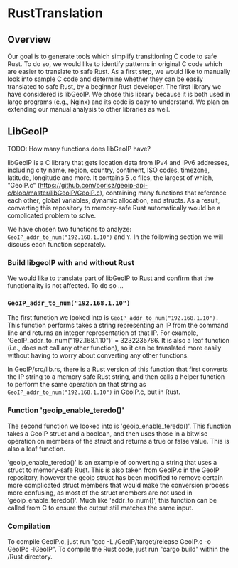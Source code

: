# RustTranslation

## Overview
Our goal is to generate tools which simplify transitioning C code to safe Rust.
To do so, we would like to identify patterns in original C code which are easier to translate to safe Rust.
As a first step, we would like to manually look into sample C code and determine whether they can be easily translated to safe Rust, by a beginner Rust developer.
The first library we have considered is libGeoIP. We chose this library because it is both used in large programs (e.g., Nginx) and its code is easy to understand.
We plan on extending our manual analysis to other libraries as well.

## LibGeoIP
TODO: How many functions does libGeoIP have?

libGeoIP is a C library that gets location data from IPv4 and IPv6 addresses, including city name, region, country, continent, ISO codes, timezone, latitude, longitude and more. It contains 5 .c files, the largest of which, "GeoIP.c" (https://github.com/borisz/geoip-api-c/blob/master/libGeoIP/GeoIP.c), containing many functions that reference each other, global variables, dynamic allocation, and structs. As a result, converting this repository to memory-safe Rust automatically would be a complicated problem to solve.

We have chosen two functions to analyze: `GeoIP_addr_to_num("192.168.1.10")` and `Y`. In the following section we will discuss each function separately.

### Build libgeoIP with and without Rust
We would like to translate part of libGeoIP to Rust and confirm that the functionality is not affected.
To do so ...

### `GeoIP_addr_to_num("192.168.1.10")`
The first function we looked into is `GeoIP_addr_to_num("192.168.1.10").`
This function performs takes a string representing an IP from the command line and returns an integer representation of that IP. For example, 'GeoIP_addr_to_num("192.168.1.10")' = 3232235786. It is also a leaf function (i.e., does not call any other function), so it can be translated more easily without having to worry about converting any other functions.

In GeoIP/src/lib.rs, there is a Rust version of this function that first converts the IP string to a memory safe Rust string, and then calls a helper function to perform the same operation on that string as `GeoIP_addr_to_num("192.168.1.10")` in GeoIP.c, but in Rust.


### Function 'geoip_enable_teredo()'
The second function we looked into is 'geoip_enable_teredo()'. This function takes a GeoIP struct and a boolean, and then uses those in a bitwise operation on members of the struct and returns a true or false value. This is also a leaf function.

'geoip_enable_teredo()' is an example of converting a string that uses a struct to memory-safe Rust. This is also taken from GeoIP.c in the GeoIP repository, however the geoip struct has been modified to remove certain more complicated struct members that would make the conversion process more confusing, as most of the struct members are not used in 'geoip_enable_teredo()'. Much like 'addr_to_num()', this function can be called from C to ensure the output still matches the same input.

### Compilation
To compile GeoIP.c, just run "gcc -L./GeoIP/target/release GeoIP.c -o GeoIPc -lGeoIP". To compile the Rust code, just run "cargo build" within the /Rust directory.
